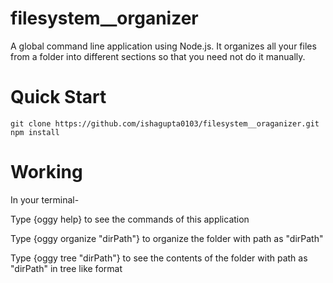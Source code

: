 # filesystem__organizer
A global command line application using Node.js. It organizes all your files from a folder into different sections so that you need not do it manually.

# Quick Start
`git clone https://github.com/ishagupta0103/filesystem__oraganizer.git`
`npm install`

# Working
In your terminal-

Type {oggy help} to see the commands of this application

Type {oggy organize "dirPath"} to organize the folder with path as "dirPath"

Type {oggy tree "dirPath"} to see the contents of the folder with path as "dirPath" in tree like format
